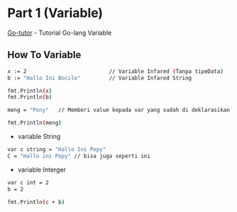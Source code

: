 # Part 1 (Variable)

[Go-tutor] - Tutorial Go-lang Variable


## How To Variable

```sh
x := 2                          // Variable Infared (Tanpa tipeData)
b := "Hallo Ini Bocilo"         // Variable Infared String

fmt.Println(x)
fmt.Println(b)
```

```sh
meng = "Pony"   // Memberi value kepada var yang sudah di deklarasikan

fmt.Println(meng)
```
- variable String
```sh
var c string = "Hallo Ini Popy" 
C = "Hallo ini Popy" // bisa juga seperti ini 
```

- variable Interger
```sh
var c int = 2 
b = 2 

fmt.Println(c + b)
```

[Go-tutor]: <https://www.w3schools.com/go/go_variables.php>

